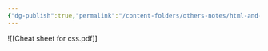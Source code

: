 ```yaml
---
{"dg-publish":true,"permalink":"/content-folders/others-notes/html-and-css/cheat-sheet-for-css/","title":"Cheat sheet for css.pdf"}
---
```



![[Cheat sheet for css.pdf]]

